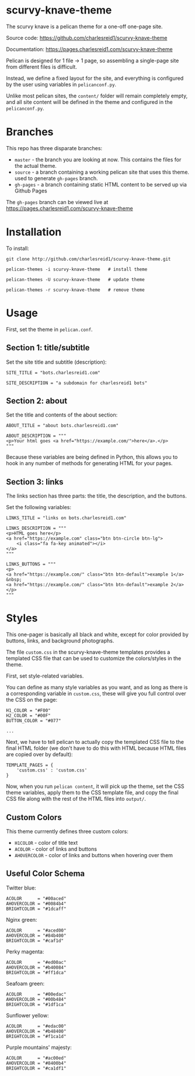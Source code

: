 # scurvy-knave-theme

The scurvy knave is a pelican theme for a one-off one-page site.

Source code: https://github.com/charlesreid1/scurvy-knave-theme

Documentation: https://pages.charlesreid1.com/scurvy-knave-theme

Pelican is designed for 1 file -> 1 page, 
so assembling a single-page site from 
different files is difficult.

Instead, we define a fixed layout for the site,
and everything is configured by the user using
variables in `pelicanconf.py`.

Unlike most pelican sites, the `content/` folder 
will remain completely empty, and all site
content will be defined in the theme 
and configured in the `pelicanconf.py`.

# Branches

This repo has three disparate branches:

* `master` - the branch you are looking at now. This contains the files for the actual theme.
* `source` - a branch containing a working pelican site that uses this theme. used to generate `gh-pages` branch.
* `gh-pages` - a branch containing static HTML content to be served up via Github Pages

The `gh-pages` branch can be viewed live at 
<https://pages.charlesreid1.com/scurvy-knave-theme>

# Installation

To install:

```
git clone http://github.com/charlesreid1/scurvy-knave-theme.git

pelican-themes -i scurvy-knave-theme   # install theme

pelican-themes -U scurvy-knave-theme   # update theme

pelican-themes -r scurvy-knave-theme   # remove theme
```

# Usage

First, set the theme in `pelican.conf`.

## Section 1: title/subtitle

Set the site title and subtitle (description):

```
SITE_TITLE = "bots.charlesreid1.com"

SITE_DESCRIPTION = "a subdomain for charlesreid1 bots"
```

## Section 2: about

Set the title and contents of the about section:

```
ABOUT_TITLE = "about bots.charlesreid1.com"

ABOUT_DESCRIPTION = """
<p>Your html goes <a href="https://example.com/">here</a>.</p>
"""
```

Because these variables are being defined in Python,
this allows you to hook in any number of methods for 
generating HTML for your pages.

## Section 3: links

The links section has three parts: 
the title, the description, and the buttons.

Set the following variables:

```
LINKS_TITLE = "links on bots.charlesreid1.com"

LINKS_DESCRIPTION = """
<p>HTML goes here</p>
<a href="https://example.com" class="btn btn-circle btn-lg">
    <i class="fa fa-key animated"></i>     
</a>
"""

LINKS_BUTTONS = """
<p>
<a href="https://example.com/" class="btn btn-default">example 1</a>
&nbsp;
<a href="https://example.com/" class="btn btn-default">example 2</a>
</p>
"""
```

# Styles

This one-pager is basically all black and white,
except for color provided by buttons, links, and
background photographs.

The file `custom.css` in the scurvy-knave-theme templates
provides a templated CSS file that can be used to 
customize the colors/styles in the theme.

First, set style-related variables.

You can define as many style variables as you want, 
and as long as there is a corresponding variable 
in `custom.css`, these will give you full control
over the CSS on the page:

```
H1_COLOR = "#F00"
H2_COLOR = "#00F"
BUTTON_COLOR = "#077"

...

```

Next, we have to tell pelican to actually copy
the templated CSS file to the final HTML folder
(we don't have to do this with HTML because 
HTML files are copied over by default):

```
TEMPLATE_PAGES = {
    'custom.css' : 'custom.css'
}
```

Now, when you run `pelican content`, it will 
pick up the theme, set the CSS theme variables,
apply them to the CSS template file, and copy
the final CSS file along with the rest of the 
HTML files into `output/`.



## Custom Colors

This theme currrently defines three custom colors:

* `H1COLOR` - color of title text
* `ACOLOR` - color of links and buttons
* `AHOVERCOLOR` - color of links and buttons when hovering over them

## Useful Color Schema

Twitter blue:

```
ACOLOR      = "#00aced"
AHOVERCOLOR = "#0084b4"
BRIGHTCOLOR = "#1dcaff"
```

Nginx green:

```
ACOLOR      = "#aced00"
AHOVERCOLOR = "#84b400"
BRIGHTCOLOR = "#caf1d"
```

Perky magenta:

```
ACOLOR      = "#ed00ac"
AHOVERCOLOR = "#b40084"
BRIGHTCOLOR = "#ff1dca"
```

Seafoam green:

```
ACOLOR      = "#00edac"
AHOVERCOLOR = "#00b484"
BRIGHTCOLOR = "#1df1ca"
```

Sunflower yellow:

```
ACOLOR      = "#edac00"
AHOVERCOLOR = "#b48400"
BRIGHTCOLOR = "#f1ca1d"
```

Purple mountains' majesty:

```
ACOLOR      = "#ac00ed"
AHOVERCOLOR = "#8400b4"
BRIGHTCOLOR = "#ca1df1"
```


